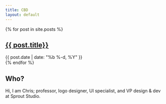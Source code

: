 ```yaml
---
title: CBD
layout: default
---
```


<blog>
{% for post in site.posts %}
	<article>
		<h2><a href="{{ post.url }}">{{ post.title}}</a></h2>
		<span class="posts-date">{{ post.date | date: "%b %-d, %Y" }}</span>
	</article>
{% endfor %}
</blog>

<aside>
	<h2>Who?</h2>
	<p>Hi, I am Chris; professor, logo designer, UI specialist, and VP design & dev at Sprout Studio.</p>
</aside>
